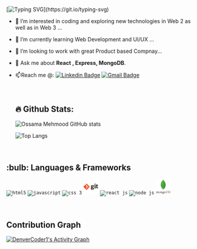 [![Typing SVG](https://readme-typing-svg.herokuapp.com?size=30&color=FE428E&center=true&vCenter=true&lines=Namaste%F0%9F%99%8F+;Myself+%3CParag+Tharani%3E;a+An+Aspiring+Web+Develo...)](https://git.io/typing-svg)

<!-- 👋 Hello World!, I’m @Parag-Tharani-> an Aspiring Full Stack Web Developer -->
- 👀 I’m interested in coding and exploring new technologies in Web 2 as well as in Web 3 ...
- 🌱 I’m currently learning Web Development and UI/UX ... 
- 💞️ I’m looking to work with great Product based Compnay...
- 💬 Ask me about **React , Express, MongoDB**.
- :mailbox:Reach me @: [![Linkedin Badge](https://img.shields.io/badge/-ParagTharani-blue?style=flat&logo=Linkedin&logoColor=white)](https://www.linkedin.com/in/parag-tharani-184646222/) [![Gmail Badge](https://img.shields.io/badge/-ParagTharani24@gmail.com-red?style=flat&logo=Gmail&logoColor=white)](mailto:ParagTharani24@gmail.com)
  <br><br><br>
  
  
  <h2> 🔥 Github Stats:</h2>
  
  ![Ossama Mehmood GitHub stats](https://github-readme-stats.vercel.app/api?username=Parag-Tharani&show_icons=true&include_all_commits=true&count_private=true&disable_animations=false&theme=radical&bg_color=0,141321,4E1E3C&hide_title=true&hide_border=true&cache_seconds=1800)
  
  ![Top Langs](https://github-readme-stats.vercel.app/api/top-langs/?username=Parag-Tharani&layout=compact&theme=radical&bg_color=0,141321,4E1E3C&hide_border=true)
  <br><br><br>


<h2>:bulb: Languages & Frameworks </h2>
<code><img title="HTML 5" alt="html5" width="40px" src="https://cdn.jsdelivr.net/gh/devicons/devicon/icons/html5/html5-original.svg" /></code>
<code><img title="JavaScript" alt="javascript" width="40px" src="https://cdn.jsdelivr.net/gh/devicons/devicon/icons/javascript/javascript-original.svg" /></code>
<code><img title="CSS 3" alt="css 3" width="40px" src="https://cdn.jsdelivr.net/gh/devicons/devicon/icons/css3/css3-original.svg" /></code>
<code><img src="https://github.com/devicons/devicon/blob/master/icons/git/git-original-wordmark.svg" title="Git" **alt="Git" width="40" height="40"/></code>
<code><img title="ReactJS" alt="react js" width="40px" src="https://cdn.jsdelivr.net/gh/devicons/devicon/icons/react/react-original.svg" /></code>
<code><img title="NodeJS" alt="node js" width="40px" src="https://cdn.jsdelivr.net/gh/devicons/devicon/icons/nodejs/nodejs-original.svg" /></code>
<code><img src="https://raw.githubusercontent.com/devicons/devicon/master/icons/mongodb/mongodb-original-wordmark.svg" title="MySQL"  alt="MySQL" width="40" height="40"/></code>
</br></br><br>


<h2>Contribution Graph</h2>

<a href="https://github.com/Parag-Tharani"><img alt="DenverCoder1's Activity Graph" src="https://denvercoder1-activity-graph.herokuapp.com/graph/?username=Parag-Tharani&bg_color=1F222E&color=F8D866&line=F85D7F&point=FFFFFF&hide_border=true" /></a><br><br>
